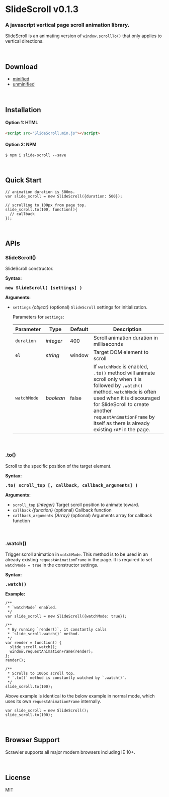 # SlideScroll v0.1.3

### A javascript vertical page scroll animation library.

SlideScroll is an animating version of `window.scrollTo()` that only applies to vertical directions.

<br>

## Download

- [minified](https://raw.githubusercontent.com/cy-park/SlideScroll/master/dist/SlideScroll.min.js)
- [unminified](https://raw.githubusercontent.com/cy-park/SlideScroll/master/src/SlideScroll.js)

<br>

## Installation

#### Option 1: HTML

```html
<script src="SlideScroll.min.js"></script>
```

#### Option 2: NPM

```shell
$ npm i slide-scroll --save
```

<br>

## Quick Start

```JS
// animation duration is 500ms.
var slide_scroll = new SlideScroll({duration: 500});

// scrolling to 100px from page top.
slide_scroll.to(100, function(){
  // callback
});
```

<br>

## APIs

### SlideScroll()

SlideScroll constructor.

**Syntax:**

<pre>
<b>new SlideScroll( [settings] )</b>
</pre>

**Arguments:**

- `settings` *{object}* (optional) `SlideScroll` settings for initialization.

	Parameters for `settings`:

	| Parameter   | Type      | Default | Description |
	| ----------- | --------- | ------- | ----------- |
	| `duration`  | *integer* | 400     | Scroll animation duration in milliseconds |
	| `el`        | *string*  | window  | Target DOM element to scroll |
	| `watchMode` | *boolean* | false   | If `watchMode` is enabled, `.to()` method will animate scroll only when it is followed by `.watch()` method. `watchMode` is often used when it is discouraged for SlideScroll to create another `requestAnimationFrame` by itself as there is already existing `rAF` in the page. |
	
<br>

### .to()

Scroll to the specific position of the target element.

**Syntax:**

<pre>
<b>.to( scroll_top [, callback, callback_arguments] )</b>
</pre>

**Arguments:**

- `scroll_top` *{integer}* Target scroll position to animate toward.
- `callback` *{function}* (optional) Callback function
- `callback_arguments` *{Array}* (optional) Arguments array for callback function

<br>

### .watch()

Trigger scroll animation in `watchMode`. This method is to be used in an already existing `requestAnimationFrame` in the page. It is required to set `watchMode = true` in the constructor settings.

**Syntax:**

<pre>
<b>.watch()</b>
</pre>

**Example:**

```JS
/** 
 * `watchMode` enabled.
 */
var slide_scroll = new SlideScroll({watchMode: true});

/** 
 * By running `render()`, it constantly calls
 * `slide_scroll.watch()` method.
 */
var render = function() {
  slide_scroll.watch();
  window.requestAnimationFrame(render);
};
render();

/**
 * Scrolls to 100px scroll top.
 * `.to()` method is constantly watched by `.watch()`.
 */
slide_scroll.to(100);
```

Above example is identical to the below example in normal mode, which uses its own `requestAnimationFrame` internally.

```JS
var slide_scroll = new SlideScroll();
slide_scroll.to(100);
```

<br>

## Browser Support

Scrawler supports all major modern browsers including IE 10+.

<br>

## License

MIT
